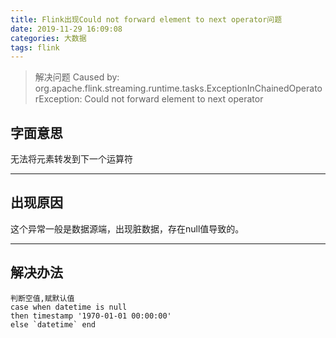 ```yaml
---
title: Flink出现Could not forward element to next operator问题
date: 2019-11-29 16:09:08
categories: 大数据
tags: flink
---
```


> 解决问题 Caused by: org.apache.flink.streaming.runtime.tasks.ExceptionInChainedOperatorException: Could not forward element to next operator

<!-- more -->

## 字面意思
无法将元素转发到下一个运算符

---

## 出现原因
这个异常一般是数据源端，出现脏数据，存在null值导致的。

---

## 解决办法
```
判断空值,赋默认值
case when datetime is null
then timestamp '1970-01-01 00:00:00' 
else `datetime` end
```